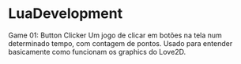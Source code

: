 # LuaDevelopment

Game 01: Button Clicker
Um jogo de clicar em botões na tela num determinado tempo, 
com contagem de pontos. 
Usado para entender basicamente como funcionam os graphics do Love2D.
